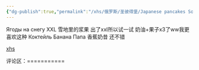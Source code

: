 ```yaml
---
{"dg-publish":true,"permalink":"/xhs/俄罗斯/圣彼得堡/Japanese pancakes Souffle_咖喱咧美食城/","tags":["rednote","圣彼得堡"],"created":"2025-03-17T22:12:04.547+08:00","updated":"2025-03-20T22:46:14.551+08:00"}
---
```


 

Ягоды на снегу XXL 雪地里的浆果 出了xxl所以试一试 奶油+果子x3了ww我更喜欢这种
Коктейль Банана Папа 香蕉奶昔 还不错

[xhs](https://www.xiaohongshu.com/explore/649b460b0000000027011cf2?xsec_token=ABQT5dwYKJkRPgc2dErxfaQyTsgTvPvOQ_XFgHmtcw5KY=&xsec_source=pc_user)

评论区：===========



